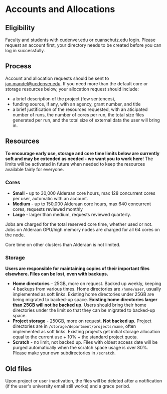 # Accounts and Allocations
## Eligibility
Faculty and students with cudenver.edu or cuanschutz.edu login. Please request an account first, your directory needs to be created before you can log in successfully.
## Process
Account and allocation requests should be sent to jan.mandel@ucdenver.edu. If you need more than the default core or storage resources below, your allocation request should include:

* a brief description of the project (few sentences),
* funding source, if any, with an agency, grant number, and title 
* a brief justification of the resources requested, with an aticipated number of runs, the number of cores per run, the total size files generated per run, and the total size of external data the user will bring in.

## Resources
**To encourage early use, storage and core time limits below are currently soft and may be extended as needed - we want you to work here**! The limits will be activated in future when needed to keep the resources available fairly for everyone.

### Cores
* **Small** - up to 30,000 Alderaan core hours, max 128 concurrent cores per user, automatic with an account.
* **Medium** - up to 150,000 Alderaan core hours, max 640 concurrent cores, requests reviewed monthly
* **Large** - larger than medium, requests reviewed quarterly. 

Jobs are charged for the total reserved core time, whether used or not. 
Jobs on Alderaan GPU/high memory nodes are charged for all 64 cores on the node. 

Core time on other clusters than Alderaan is not limited.

### Storage 
**Users are responsible for maintaining copies of their important files elsewhere. Files can be lost, even with backups.** 
 
* **Home directories** – 25GB, more on request. Backed up weekly, keeping 4 backups from various times. Home directories are `/home/user`, usually implemented as soft links. Existing home directories under 25GB are being migrated to backed-up space. **Existing home directories larger than 25GB will not be backed up**. Users should bring their home directories under the limit so that they can be migrated to backed-up space. 
* **Project storage** -  250GB, more on request. **Not backed up.** Project directories are in  `/storage/department/projects/name`, often implemented as soft links. Existing projects get initial storage allocation equal to the current use + 10% + the standard project quota. 
* **Scratch** - no limit, not backed up. Files with oldest access date will be purged automatically when the scratch space usage is over 80%. Please make your own subdirectories in `/scratch`.

 
## Old files
 
Upon project or user inactivation, the files will be deleted after a notification (if the user's university email still works) and a grace period. 


